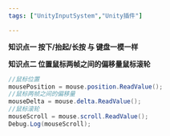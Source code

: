 ```yaml
---
tags: ["UnityInputSystem","Unity插件"]

---
```


**知识点一 按下/抬起/长按 与 键盘一模一样**

**知识点二 位置鼠标两帧之间的偏移量鼠标滚轮**

```cs
//鼠标位置
mousePosition = mouse.position.ReadValue();
//鼠标两帧之间的偏移量
mouseDelta = mouse.delta.ReadValue();
//鼠标滚轮
mouseScroll = mouse.scroll.ReadValue();
Debug.Log(mouseScroll);
```



